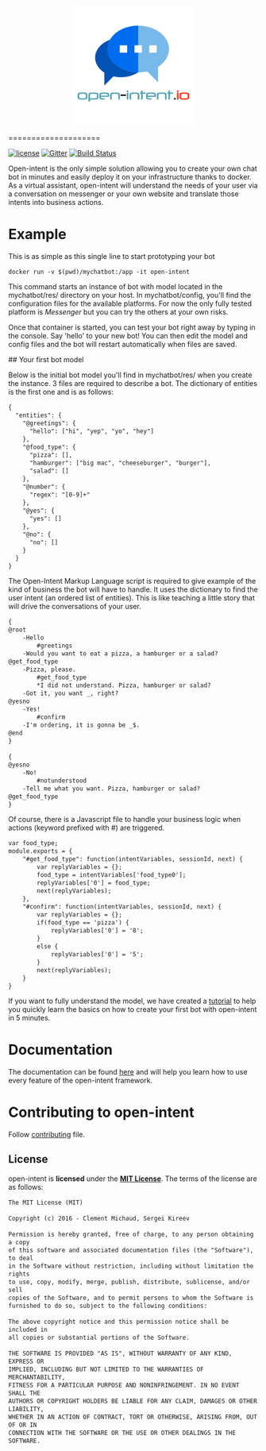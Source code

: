 <p align="center">
  <img src="/doc/img/logo.png" alt="Logo"/>
</p>

====================

[![license](https://img.shields.io/github/license/mashape/apistatus.svg?maxAge=2592000)][MIT License] [![Gitter](https://badges.gitter.im/open-intent-io/open-intent.svg)](https://gitter.im/open-intent-io/open-intent?utm_source=badge&utm_medium=badge&utm_campaign=pr-badge) [![Build Status](https://travis-ci.org/open-intent-io/open-intent.svg?branch=master)](https://travis-ci.org/open-intent-io/open-intent)

Open-intent is the only simple solution allowing you to create your own chat bot in minutes and easily deploy it on your
 infrastructure thanks to docker.
As a virtual assistant, open-intent will understand the needs of your user via a conversation on messenger or your own
website and translate those intents into business actions.

# Example

This is as simple as this single line to start prototyping your bot

    docker run -v $(pwd)/mychatbot:/app -it open-intent

This command starts an instance of bot with model located in the mychatbot/res/ directory on your host. In
mychatbot/config, you'll find the configuration files for the available platforms. For now the only fully tested
platform is *Messenger* but you can try the others at your own risks.

Once that container is started, you can test your bot right away by typing in the console. Say 'hello' to your new bot!
You can then edit the model and config files and the bot will restart automatically when files are saved.

## Your first bot model

Below is the initial bot model you'll find in mychatbot/res/ when you create the instance. 3 files are required to
describe a bot. The dictionary of entities is the first one and is as follows:

    {
      "entities": {
        "@greetings": {
          "hello": ["hi", "yep", "yo", "hey"]
        },
        "@food_type": {
          "pizza": [],
          "hamburger": ["big mac", "cheeseburger", "burger"],
          "salad": []
        },
        "@number": {
          "regex": "[0-9]+"
        },
        "@yes": {
          "yes": []
        },
        "@no": {
          "no": []
        }
      }
    }

The Open-Intent Markup Language script is required to give example of the kind of business the bot will have to handle.
It uses the dictionary to find the user intent (an ordered list of entities). This is like teaching a little story that
will drive the conversations of your user.

    {
    @root
        -Hello
            #greetings
        -Would you want to eat a pizza, a hamburger or a salad?
    @get_food_type
        -Pizza, please.
            #get_food_type
            *I did not understand. Pizza, hamburger or salad?
        -Got it, you want _, right?
    @yesno
        -Yes!
            #confirm
        -I'm ordering, it is gonna be _$.
    @end
    }

    {
    @yesno
        -No!
            #notunderstood
        -Tell me what you want. Pizza, hamburger or salad?
    @get_food_type
    }

Of course, there is a Javascript file to handle your business logic when actions (keyword prefixed with #) are triggered.

    var food_type;
    module.exports = {
        "#get_food_type": function(intentVariables, sessionId, next) {
            var replyVariables = {};
            food_type = intentVariables['food_type0'];
            replyVariables['0'] = food_type;
            next(replyVariables);
        },
        "#confirm": function(intentVariables, sessionId, next) {
            var replyVariables = {};
            if(food_type == 'pizza') {
                replyVariables['0'] = '8';
            }
            else {
                replyVariables['0'] = '5';
            }
            next(replyVariables);
        }
    }


If you want to fully understand the model, we have created a
[tutorial](https://github.com/open-intent-io/open-intent/wiki/Time-bot-tutorial) to help you quickly
learn the basics on how to create your first bot with open-intent in 5 minutes.

# Documentation

The documentation can be found [here](https://github.com/open-intent-io/open-intent/wiki) and will help you learn how to use every feature of the open-intent framework.


# Contributing to open-intent

Follow [contributing](CONTRIBUTING.md) file.

License
---------------------

open-intent is **licensed** under the **[MIT License]**. The terms of the license are as follows:

    The MIT License (MIT)

    Copyright (c) 2016 - Clement Michaud, Sergei Kireev

    Permission is hereby granted, free of charge, to any person obtaining a copy
    of this software and associated documentation files (the "Software"), to deal
    in the Software without restriction, including without limitation the rights
    to use, copy, modify, merge, publish, distribute, sublicense, and/or sell
    copies of the Software, and to permit persons to whom the Software is
    furnished to do so, subject to the following conditions:

    The above copyright notice and this permission notice shall be included in
    all copies or substantial portions of the Software.

    THE SOFTWARE IS PROVIDED "AS IS", WITHOUT WARRANTY OF ANY KIND, EXPRESS OR
    IMPLIED, INCLUDING BUT NOT LIMITED TO THE WARRANTIES OF MERCHANTABILITY,
    FITNESS FOR A PARTICULAR PURPOSE AND NONINFRINGEMENT. IN NO EVENT SHALL THE
    AUTHORS OR COPYRIGHT HOLDERS BE LIABLE FOR ANY CLAIM, DAMAGES OR OTHER LIABILITY,
    WHETHER IN AN ACTION OF CONTRACT, TORT OR OTHERWISE, ARISING FROM, OUT OF OR IN
    CONNECTION WITH THE SOFTWARE OR THE USE OR OTHER DEALINGS IN THE SOFTWARE.


[MIT License]: https://opensource.org/licenses/MIT
[GitHub]: https://github.com/open-intent-io/open-intent
[logo]: /doc/img/logo.png
